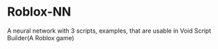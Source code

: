 # Roblox-NN
A neural network with 3 scripts, examples, that are usable in Void Script Builder(A Roblox game)
